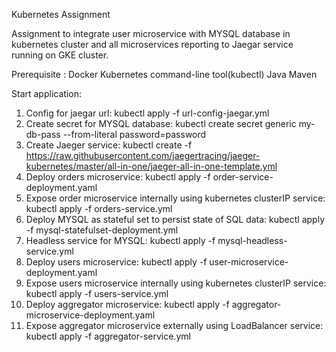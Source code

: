 Kubernetes Assignment

Assignment to integrate user microservice with MYSQL database in kubernetes cluster and all microservices reporting to 
Jaegar service running on GKE cluster.

Prerequisite :
Docker 
Kubernetes command-line tool(kubectl)
Java
Maven

Start application:
1. Config for jaegar url: 
  kubectl apply -f url-config-jaegar.yml
2. Create secret for MYSQL database: 
  kubectl create secret generic my-db-pass --from-literal password=password
3. Create Jaeger service: 
  kubectl create -f https://raw.githubusercontent.com/jaegertracing/jaeger-kubernetes/master/all-in-one/jaeger-all-in-one-template.yml
4. Deploy orders microservice: 
  kubectl apply -f order-service-deployment.yaml
5. Expose order microservice internally using kubernetes clusterIP service: 
  kubectl apply -f orders-service.yml
6. Deploy MYSQL as stateful set to persist state of SQL data: 
  kubectl apply -f mysql-statefulset-deployment.yml
7. Headless service for MYSQL: 
  kubectl apply -f mysql-headless-service.yml
8. Deploy users microservice: 
  kubectl apply -f user-microservice-deployment.yaml 
9. Expose users microservice internally using kubernetes clusterIP service: 
  kubectl apply -f users-service.yml
10. Deploy aggregator microservice: 
  kubectl apply -f aggregator-microservice-deployment.yaml
11. Expose aggregator microservice externally using LoadBalancer service: 
  kubectl apply -f aggregator-service.yml
  
  
  
  
  
  
